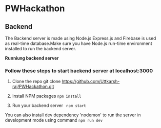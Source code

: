 # PWHackathon
<h2>Backend</h2>
<p>The Backend server is made using Node.js Express.js and Firebase is used as real-time database.Make sure you have Node.js run-time environment installed to run the backend server.</p>
<strong>Runniung backend server</strong>

  <h3>Follow these steps to start backend server at localhost:3000</h3>

  1. Clone the repo
  git clone https://github.com/Uttkarsh-raj/PWHackathon.git
  
  2. Install NPM packages
    ``` npm install ```

  3. Run your backend server
  ``` npm start```
 
 You can also install dev dependency 'nodemon' to run the server in development mode using command
   ``` npm run dev ```
